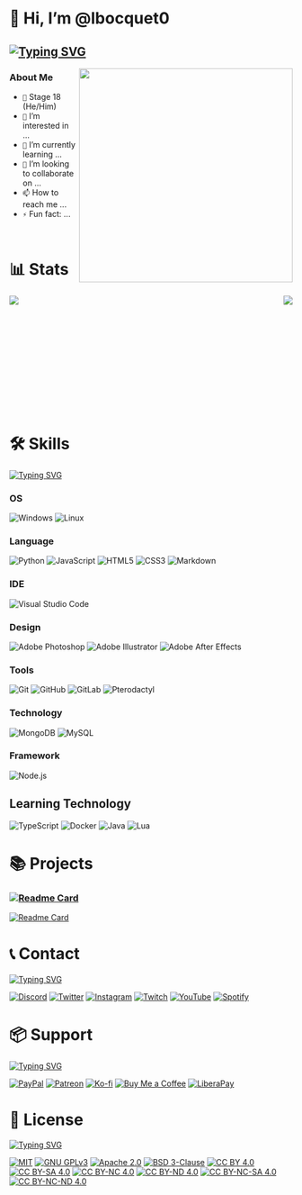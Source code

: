 # 👋 Hi, I’m @lbocquet0
## [![Typing SVG](https://readme-typing-svg.demolab.com?font=&pause=1000&color=00FFFF&random=false&center=true&width=435&lines=A+world+full+of+code)](https://git.io/typing-svg)


<img align='right' src='https://media.giphy.com/media/3o7TKz5vVU5E2v7xLm/giphy.gif' width='380"'>

### About Me
- `💎` Stage 18 (He/Him)
- `👀` I’m interested in ...
- `🌱` I’m currently learning ...
- `💞️` I’m looking to collaborate on ...
- `📫` How to reach me ...
- `⚡` Fun fact: ...

<br>

# 📊 Stats
<div>
  <img align="left" src="https://github-readme-stats.vercel.app/api?username=lbocquet0&show_icons=true&theme=radical" />
  <img align="right" src="https://github-readme-stats.vercel.app/api/top-langs/?username=lbocquet0&langs_count=5&theme=radical" />
</div>


<br><br><br><br><br><br><br><br><br><br><br><br>


# 🛠️ Skills
[![Typing SVG](https://readme-typing-svg.herokuapp.com?font=&color=00FFFF&size=25&center=true&vCenter=true&width=500&height=50&lines=My+skill)](https://git.io/typing-svg)

### OS
![Windows](https://img.shields.io/badge/Windows-52b5f7?style=for-the-badge&logo=windows&color=blue)
![Linux](https://img.shields.io/badge/Linux-52b5f7?style=for-the-badge&logo=linux&color=black)

### Language
![Python](https://img.shields.io/badge/Python-52b5f7?style=for-the-badge&logo=python&color)
![JavaScript](https://img.shields.io/badge/JavaScript-52b5f7?style=for-the-badge&logo=JavaScript&color=red)
![HTML5](https://img.shields.io/badge/HTML5-52b5f7?style=for-the-badge&logo=html5&color=orange)
![CSS3](https://img.shields.io/badge/CSS3-52b5f7?style=for-the-badge&logo=css3&color=blue)
![Markdown](https://img.shields.io/badge/Markdown-52b5f7?style=for-the-badge&logo=markdown&color=black)

### IDE
![Visual Studio Code](https://img.shields.io/badge/Visual%20Studio%20Code-52b5f7?style=for-the-badge&logo=visual-studio-code&color=blue)

### Design

![Adobe Photoshop](https://img.shields.io/badge/Adobe%20Photoshop-52b5f7?style=for-the-badge&logo=adobe-photoshop&color=blue)
![Adobe Illustrator](https://img.shields.io/badge/Adobe%20Illustrator-52b5f7?style=for-the-badge&logo=adobe-illustrator&color=orange)
![Adobe After Effects](https://img.shields.io/badge/Adobe%20After%20Effects-52b5f7?style=for-the-badge&logo=adobe-after-effects&color=red)


### Tools

![Git](https://img.shields.io/badge/Git-52b5f7?style=for-the-badge&logo=git&color=red)
![GitHub](https://img.shields.io/badge/GitHub-52b5f7?style=for-the-badge&logo=github&color=black)
![GitLab](https://img.shields.io/badge/GitLab-52b5f7?style=for-the-badge&logo=gitlab&color=orange)
![Pterodactyl](https://img.shields.io/badge/Pterodactyl-52b5f7?style=for-the-badge&logo=pterodactyl&color=black)

### Technology
![MongoDB](https://img.shields.io/badge/MongoDB-52b5f7?style=for-the-badge&logo=mongodb&color=green)
![MySQL](https://img.shields.io/badge/MySQL-52b5f7?style=for-the-badge&logo=mysql&color=blue)

### Framework
![Node.js](https://img.shields.io/badge/Node.js-52b5f7?style=for-the-badge&logo=node.js&color=green)

## Learning Technology
![TypeScript](https://img.shields.io/badge/TypeScript-52b5f7?style=for-the-badge&logo=typescript&color=blue)
![Docker](https://img.shields.io/badge/Docker-52b5f7?style=for-the-badge&logo=docker&color=blue)
![Java](https://img.shields.io/badge/Java-52b5f7?style=for-the-badge&logo=java&color=red)
![Lua](https://img.shields.io/badge/Lua-52b5f7?style=for-the-badge&logo=lua&color=blue)


# 📚 Projects

### [![Readme Card](https://github-readme-stats.vercel.app/api/pin/?username=anuraghazra&repo=github-readme-stats)](https://github.com/anuraghazra/github-readme-stats)
[![Readme Card](https://github-readme-stats.vercel.app/api/pin/?username=anuraghazra&repo=github-readme-stats)](https://github.com/anuraghazra/github-readme-stats)


# 📞 Contact
[![Typing SVG](https://readme-typing-svg.herokuapp.com?font=&color=00FFFF&size=25&center=true&vCenter=true&width=500&height=50&lines=Contact+Me)](https://git.io/typing-svg)

[![Discord](https://img.shields.io/badge/Discord-52b5f7?style=for-the-badge&logo=discord&color=blue)](https://discord.com/users/852000000000000000)
[![Twitter](https://img.shields.io/badge/Twitter-52b5f7?style=for-the-badge&logo=twitter&color=blue)](https://twitter.com/none)
[![Instagram](https://img.shields.io/badge/Instagram-52b5f7?style=for-the-badge&logo=instagram&color=blue)](https://www.instagram.com/none/)
[![Twitch](https://img.shields.io/badge/Twitch-52b5f7?style=for-the-badge&logo=twitch&color=blue)](https://www.twitch.tv/none)
[![YouTube](https://img.shields.io/badge/YouTube-52b5f7?style=for-the-badge&logo=youtube&color=blue)](https://www.youtube.com/channel/UC)
[![Spotify](https://img.shields.io/badge/Spotify-52b5f7?style=for-the-badge&logo=spotify&color=blue)](https://open.spotify.com/user/none)



# 📦 Support
[![Typing SVG](https://readme-typing-svg.herokuapp.com?font=&color=00FFFF&size=25&center=true&vCenter=true&width=500&height=50&lines=Support+Me)](https://git.io/typing-svg)

[![PayPal](https://img.shields.io/badge/PayPal-52b5f7?style=for-the-badge&logo=paypal&color=blue)](https://www.paypal.com/paypalme/none)
[![Patreon](https://img.shields.io/badge/Patreon-52b5f7?style=for-the-badge&logo=patreon&color=blue)](https://www.patreon.com/none)
[![Ko-fi](https://img.shields.io/badge/Ko--fi-52b5f7?style=for-the-badge&logo=ko-fi&color=blue)](https://ko-fi.com/none)
[![Buy Me a Coffee](https://img.shields.io/badge/Buy%20Me%20a%20Coffee-52b5f7?style=for-the-badge&logo=buy-me-a-coffee&color=blue)](https://www.buymeacoffee.com/none)
[![LiberaPay](https://img.shields.io/badge/LiberaPay-52b5f7?style=for-the-badge&logo=liberapay&color=blue)](https://liberapay.com/none)




# 📜 License
[![Typing SVG](https://readme-typing-svg.herokuapp.com?font=&color=00FFFF&size=25&center=true&vCenter=true&width=500&height=50&lines=License)](https://git.io/typing-svg)

[![MIT](https://img.shields.io/badge/MIT-52b5f7?style=for-the-badge&logo=mit&color=blue)](https://opensource.org/licenses/MIT)
[![GNU GPLv3](https://img.shields.io/badge/GNU%20GPLv3-52b5f7?style=for-the-badge&logo=gnu&color=blue)](https://www.gnu.org/licenses/gpl-3.0.html)
[![Apache 2.0](https://img.shields.io/badge/Apache%202.0-52b5f7?style=for-the-badge&logo=apache&color=blue)](https://www.apache.org/licenses/LICENSE-2.0)
[![BSD 3-Clause](https://img.shields.io/badge/BSD%203--Clause-52b5f7?style=for-the-badge&logo=bsd&color=blue)](https://opensource.org/licenses/BSD-3-Clause)
[![CC BY 4.0](https://img.shields.io/badge/CC%20BY%204.0-52b5f7?style=for-the-badge&logo=creative-commons&color=blue)](https://creativecommons.org/licenses/by/4.0)
[![CC BY-SA 4.0](https://img.shields.io/badge/CC%20BY--SA%204.0-52b5f7?style=for-the-badge&logo=creative-commons&color=blue)](https://creativecommons.org/licenses/by-sa/4.0)
[![CC BY-NC 4.0](https://img.shields.io/badge/CC%20BY--NC%204.0-52b5f7?style=for-the-badge&logo=creative-commons&color=blue)](https://creativecommons.org/licenses/by-nc/4.0)
[![CC BY-ND 4.0](https://img.shields.io/badge/CC%20BY--ND%204.0-52b5f7?style=for-the-badge&logo=creative-commons&color=blue)](https://creativecommons.org/licenses/by-nd/4.0)
[![CC BY-NC-SA 4.0](https://img.shields.io/badge/CC%20BY--NC--SA%204.0-52b5f7?style=for-the-badge&logo=creative-commons&color=blue)](https://creativecommons.org/licenses/by-nc-sa/4.0)
[![CC BY-NC-ND 4.0](https://img.shields.io/badge/CC%20BY--NC--ND%204.0-52b5f7?style=for-the-badge&logo=creative-commons&color=blue)](https://creativecommons.org/licenses/by-nc-nd/4.0)


<!---
lbocquet0/lbocquet0 is a ✨ special ✨ repository because its `README.md` (this file) appears on your GitHub profile.
You can click the Preview link to take a look at your changes.




![Anurag's GitHub stats](https://github-readme-stats.vercel.app/api?username=lbocquet0&show_icons=true&theme=radical)

![Top Langs](https://github-readme-stats.vercel.app/api/top-langs/?username=anuraghazra&langs_count=8&theme=radical)
--->
